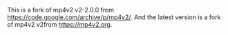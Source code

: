 This is a fork of mp4v2 v2-2.0.0 from https://code.google.com/archive/p/mp4v2/.
And the latest version is a fork of mp4v2 v2from https://mp4v2.org.

